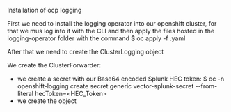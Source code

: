Installation of ocp logging

First we need to install the logging operator into our openshift cluster, for that we mus log into it with the CLI and then apply the files hosted in the logging-operator folder with the command 
$ oc apply -f <filename>.yaml

After that we need to create the ClusterLogging object

We create the ClusterForwarder:
  - we create a secret with our Base64 encoded Splunk HEC token:
    $ oc -n openshift-logging create secret generic vector-splunk-secret --from-literal hecToken=<HEC_Token>
  - we create the object
